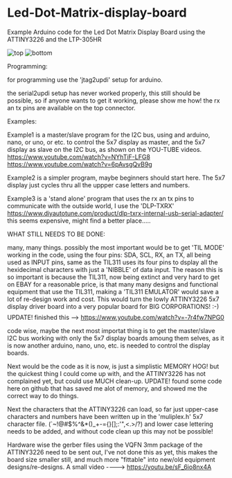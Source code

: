 # Led-Dot-Matrix-display-board
Example Arduino code for the Led Dot Matrix Display Board using the ATTINY3226 and the LTP-305HR


![top](https://user-images.githubusercontent.com/91569879/156788286-8e4e96b9-b188-4252-a2c0-5b66f20cc382.jpg)
![bottom](https://user-images.githubusercontent.com/91569879/156788304-4aa12932-4c2d-40f6-a77a-2e2351574622.jpg)

Programming:

for programming use the 'jtag2updi' setup for arduino.

the serial2updi setup has never worked properly, this still should
be possible, so if anyone wants to get it working, please show me how!
the rx an tx pins are available on the top connector.

Examples:

Example1 is a master/slave program for the I2C bus, using and arduino,
nano, or uno, or etc. to control the 5x7 display as master, and the
5x7 display as slave on the I2C bus, as shown on the YOU-TUBE videos.
https://www.youtube.com/watch?v=NYhTiF-LFG8
https://www.youtube.com/watch?v=6pAvsgQvB9g


Example2 is a simpler program, maybe beginners should start here. The
5x7 display just cycles thru all the uppper case letters and numbers.


Example3 is a 'stand alone' program that uses the rx an tx pins to communicate
with the outside world, I use the 'DLP-TXRX' 
https://www.diyautotune.com/product/dlp-txrx-internal-usb-serial-adapter/
this seems expensive, might find a better place.....


WHAT STILL NEEDS TO BE DONE:

many, many things. possibly the most important would be to get 'TIL MODE' working
in the code, using the four pins: SDA, SCL, RX, an TX, all being used as INPUT pins,
same as the TIL311 uses its four pins to dsplay all the hexidecimal characters with
just a 'NIBBLE' of data input.
The reason this is so important is because the TIL311, now being extinct and very
hard to get on EBAY for a reasonable price, is that many many designs and functional
equipment that use the TIL311, making a 'TIL311 EMULATOR' would save a lot of re-design
work and cost. This would turn the lowly ATTINY3226 5x7 display driver board into a very 
popular board for BIG CORPORATIONS! :-)   $$$$
UPDATE!  finished this --> https://www.youtube.com/watch?v=-7r4fw7NPG0

code wise, maybe the next most importat thing is to get the master/slave I2C bus working
with only the 5x7 display boards amoung them selves, as it is now another arduino, nano, uno, etc.
is needed to control the display boards.

Next would be the code as it is now, is just a simplistic MEMORY HOG! but the quickest thing
I could come up with, and the ATTINY3226 has not complained yet, but could use MUCH clean-up.
UPDATE! found some code here on github that has saved me alot of memory, and showed me the
correct way to do things.


Next the characters that the ATTINY3226 can load, so far just upper-case characters and numbers
have been written up in the 'muliplex.h' 5x7 character file. (`~!@#$%^&*()_+-={}[];:'",<.>/?)
and lower case lettering needs to be added, and without code clean up this may not be possible!

Hardware wise the gerber files using the VQFN 3mm package of the ATTINY3226 need to be sent out,
I've not done this as yet, this makes the board size smaller still, and much more "fittable" into
new/old equipment designs/re-designs. A small video ----> https://youtu.be/sF_6io8nx4A

